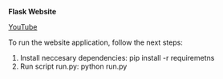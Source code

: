 **Flask Website**


[YouTube](https://www.youtube.com/embed/woDV2NUmlX8)

To run the website application, follow the next steps:

1. Install neccesary dependencies: pip install -r requiremetns
2. Run script run.py: python run.py
